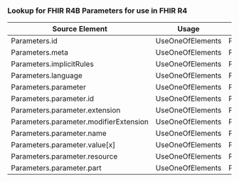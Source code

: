 ### Lookup for FHIR R4B Parameters for use in FHIR R4

| Source Element | Usage | Target |
| -------------- | ----- | ------ |
| Parameters.id | UseOneOfElements | Parameters.id,Parameters.id |
| Parameters.meta | UseOneOfElements | Parameters.meta,Parameters.meta |
| Parameters.implicitRules | UseOneOfElements | Parameters.implicitRules,Parameters.implicitRules |
| Parameters.language | UseOneOfElements | Parameters.language,Parameters.language |
| Parameters.parameter | UseOneOfElements | Parameters.parameter,Parameters.parameter |
| Parameters.parameter.id | UseOneOfElements | Parameters.parameter.id,Parameters.parameter.id |
| Parameters.parameter.extension | UseOneOfElements | Parameters.parameter.extension,Parameters.parameter.extension |
| Parameters.parameter.modifierExtension | UseOneOfElements | Parameters.parameter.modifierExtension,Parameters.parameter.modifierExtension |
| Parameters.parameter.name | UseOneOfElements | Parameters.parameter.name,Parameters.parameter.name |
| Parameters.parameter.value[x] | UseOneOfElements | Parameters.parameter.value[x],Parameters.parameter.value[x] |
| Parameters.parameter.resource | UseOneOfElements | Parameters.parameter.resource,Parameters.parameter.resource |
| Parameters.parameter.part | UseOneOfElements | Parameters.parameter.part,Parameters.parameter.part |
